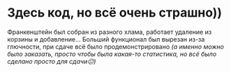 # Здесь код, но всё очень страшно))
Франкенштейн был собран из разного хлама, работает удаление из корзины и добавление... Больший функционал был вырезан из-за глючности, при сдаче всё было продемонстрировано *(а именно можно было заказать, просто чтобы была какая-то статистика, но всё было сделано просто для сдачи😐)*
